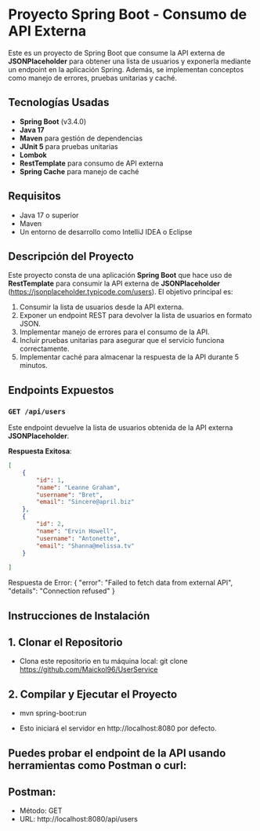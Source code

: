 # Proyecto Spring Boot - Consumo de API Externa

Este es un proyecto de Spring Boot que consume la API externa de **JSONPlaceholder** para obtener una lista de usuarios y exponerla mediante un endpoint en la aplicación Spring. Además, se implementan conceptos como manejo de errores, pruebas unitarias y caché.

## Tecnologías Usadas

- **Spring Boot** (v3.4.0)
- **Java 17**
- **Maven** para gestión de dependencias
- **JUnit 5** para pruebas unitarias
- **Lombok**
- **RestTemplate** para consumo de API externa
- **Spring Cache** para manejo de caché

## Requisitos

- Java 17 o superior
- Maven
- Un entorno de desarrollo como IntelliJ IDEA o Eclipse

## Descripción del Proyecto

Este proyecto consta de una aplicación **Spring Boot** que hace uso de **RestTemplate** para consumir la API externa de **JSONPlaceholder** (https://jsonplaceholder.typicode.com/users). El objetivo principal es:

1. Consumir la lista de usuarios desde la API externa.
2. Exponer un endpoint REST para devolver la lista de usuarios en formato JSON.
3. Implementar manejo de errores para el consumo de la API.
4. Incluir pruebas unitarias para asegurar que el servicio funciona correctamente.
5. Implementar caché para almacenar la respuesta de la API durante 5 minutos.

## Endpoints Expuestos

### `GET /api/users`

Este endpoint devuelve la lista de usuarios obtenida de la API externa **JSONPlaceholder**.

**Respuesta Exitosa**:

```json
[
    {
        "id": 1,
        "name": "Leanne Graham",
        "username": "Bret",
        "email": "Sincere@april.biz"
    },
    {
        "id": 2,
        "name": "Ervin Howell",
        "username": "Antonette",
        "email": "Shanna@melissa.tv"
    }
    
]
```

Respuesta de Error:
{
    "error": "Failed to fetch data from external API",
    "details": "Connection refused"
}

## Instrucciones de Instalación
## 1. Clonar el Repositorio
- Clona este repositorio en tu máquina local: git clone https://github.com/Maickol96/UserService

## 2. Compilar y Ejecutar el Proyecto
- mvn spring-boot:run

- Esto iniciará el servidor en http://localhost:8080 por defecto.

## Puedes probar el endpoint de la API usando herramientas como Postman o curl:

## Postman:
- Método: GET
- URL: http://localhost:8080/api/users
